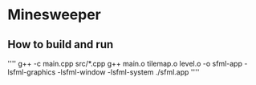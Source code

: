 # Minesweeper

## How to build and run
''''
g++ -c main.cpp src/*.cpp
g++ main.o tilemap.o level.o -o sfml-app -lsfml-graphics -lsfml-window -lsfml-system
./sfml.app
''''